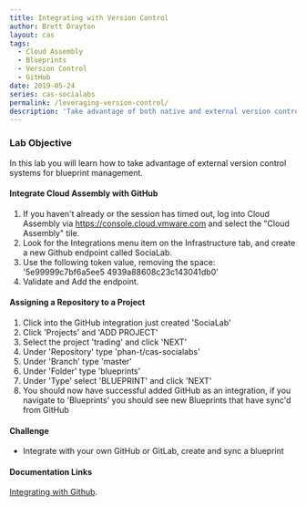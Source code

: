 ```yaml
---
title: Integrating with Version Control
author: Brett Drayton
layout: cas
tags:
  - Cloud Assembly
  - Blueprints
  - Version Control
  - GitHub
date: 2019-05-24
series: cas-socialabs
permalink: /leveraging-version-control/
description: 'Take advantage of both native and external version control integration to your blueprints.'
---
```


### Lab Objective
In this lab you will learn how to take advantage of external version control systems for blueprint management.

#### Integrate Cloud Assembly with GitHub

1. If you haven't already or the session has timed out, log into Cloud Assembly via <https://console.cloud.vmware.com> and select the "Cloud Assembly" tile.
2. Look for the Integrations menu item on the Infrastructure tab, and create a new Github endpoint called SociaLab.
3. Use the following token value, removing the space: '5e99999c7bf6a5ee5 4939a88608c23c143041db0'
4.  Validate and Add the endpoint.

#### Assigning a Repository to a Project

1.  Click into the GitHub integration just created 'SociaLab'
2.  Click 'Projects' and 'ADD PROJECT'
3.  Select the project 'trading' and click 'NEXT'
4.  Under 'Repository' type 'phan-t/cas-socialabs'
5.  Under 'Branch' type 'master'
6.  Under 'Folder' type 'blueprints'
7.  Under 'Type' select 'BLUEPRINT' and click 'NEXT'
8.  You should now have successful added GitHub as an integration, if you navigate to 'Blueprints' you should see new Blueprints that have sync'd from GitHub

#### Challenge
- Integrate with your own GitHub or GitLab, create and sync a blueprint

#### Documentation Links
[Integrating with Github](https://docs.vmware.com/en/VMware-Cloud-Assembly/services/Using-and-Managing/GUID-86778362-8C3B-4276-9F83-33E320EC960E.html).
